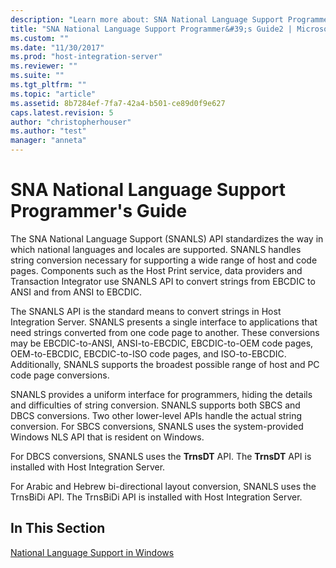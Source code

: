 ```yaml
---
description: "Learn more about: SNA National Language Support Programmer&#39;s Guide"
title: "SNA National Language Support Programmer&#39;s Guide2 | Microsoft Docs"
ms.custom: ""
ms.date: "11/30/2017"
ms.prod: "host-integration-server"
ms.reviewer: ""
ms.suite: ""
ms.tgt_pltfrm: ""
ms.topic: "article"
ms.assetid: 8b7284ef-7fa7-42a4-b501-ce89d0f9e627
caps.latest.revision: 5
author: "christopherhouser"
ms.author: "test"
manager: "anneta"
---
```

# SNA National Language Support Programmer&#39;s Guide
The SNA National Language Support (SNANLS) API standardizes the way in which national languages and locales are supported. SNANLS handles string conversion necessary for supporting a wide range of host and code pages. Components such as the Host Print service, data providers and Transaction Integrator use SNANLS API to convert strings from EBCDIC to ANSI and from ANSI to EBCDIC.  
  
 The SNANLS API is the standard means to convert strings in Host Integration Server. SNANLS presents a single interface to applications that need strings converted from one code page to another. These conversions may be EBCDIC-to-ANSI, ANSI-to-EBCDIC, EBCDIC-to-OEM code pages, OEM-to-EBCDIC, EBCDIC-to-ISO code pages, and ISO-to-EBCDIC. Additionally, SNANLS supports the broadest possible range of host and PC code page conversions.  
  
 SNANLS provides a uniform interface for programmers, hiding the details and difficulties of string conversion. SNANLS supports both SBCS and DBCS conversions. Two other lower-level APIs handle the actual string conversion. For SBCS conversions, SNANLS uses the system-provided Windows NLS API that is resident on Windows.  
  
 For DBCS conversions, SNANLS uses the **TrnsDT** API. The **TrnsDT** API is installed with Host Integration Server.  
  
 For Arabic and Hebrew bi-directional layout conversion, SNANLS uses the TrnsBiDi API. The TrnsBiDi API is installed with Host Integration Server.  
  
## In This Section  
 [National Language Support in Windows](../core/national-language-support-in-windows2.md)
